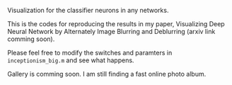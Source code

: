 Visualization for the classifier neurons in any networks.

This is the codes for reproducing the results in my paper, 
Visualizing Deep Neural Network by Alternately Image Blurring and Deblurring (arxiv link comming soon).

Please feel free to modify the switches and paramters in `inceptionism_big.m` and see what happens. 

Gallery is comming soon. I am still finding a fast online photo album.
